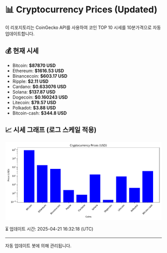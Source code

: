 
# 📊 Cryptocurrency Prices (Updated)

이 리포지토리는 CoinGecko API를 사용하여 코인 TOP 10 시세를 10분가격으로 자동 업데이트합니다.

## 💰 현재 시세
- Bitcoin: **$87870 USD**
- Ethereum: **$1616.53 USD**
- Binancecoin: **$603.17 USD**
- Ripple: **$2.11 USD**
- Cardano: **$0.633076 USD**
- Solana: **$137.87 USD**
- Dogecoin: **$0.160243 USD**
- Litecoin: **$79.57 USD**
- Polkadot: **$3.88 USD**
- Bitcoin-cash: **$344.8 USD**

## 📈 시세 그래프 (로그 스케일 적용)
![Crypto Prices](crypto_prices.png)

⏳ 업데이트 시간: 2025-04-21 16:32:18 (UTC)

---
자동 업데이트 봇에 의해 관리됩니다.
